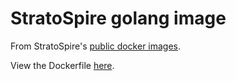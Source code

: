 # StratoSpire golang image

From StratoSpire's [public docker images](https://github.com/StratoSpire/image-docker-public).

View the Dockerfile [here](https://github.com/StratoSpire/image-docker-public/blob/main/images/golang/latest/Dockerfile).
